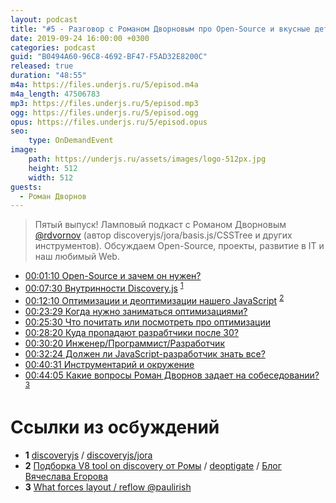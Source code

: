 ```yaml
---
layout: podcast
title: "#5 - Разговор с Романом Дворновым про Open-Source и вкусные детали Web [Ламповый]"
date: 2019-09-24 16:00:00 +0300
categories: podcast
guid: "B0494A60-96C8-4692-BF47-F5AD32E8200C"
released: true
duration: "48:55"
m4a: https://files.underjs.ru/5/episod.m4a
m4a_length: 47506783
mp3: https://files.underjs.ru/5/episod.mp3
ogg: https://files.underjs.ru/5/episod.ogg
opus: https://files.underjs.ru/5/episod.opus
seo:
    type: OnDemandEvent
image:
    path: https://underjs.ru/assets/images/logo-512px.jpg
    height: 512
    width: 512
guests:
  - Роман Дворнов
---
```


> Пятый выпуск! Ламповый подкаст с Романом Дворновым [@rdvornov](https://twitter.com/rdvornov) (автор discoveryjs/jora/basis.js/CSSTree и других инструментов). Обсуждаем Open-Source, проекты, развитие в IT и наш любимый Web.

- [00:01:10 Open-Source и зачем он нужен?](#)
- [00:07:30 Внутринности Discovery.js](#) <sup>[1](#note1)</sup>
- [00:12:10 Оптимизации и деоптимизации нашего JavaScript](#) <sup>[2](#note2)</sup>
- [00:23:29 Когда нужно заниматься оптимизациями?](#)
- [00:25:30 Что почитать или посмотреть про оптимизации](#)
- [00:28:20 Куда пропадают разрабтчики после 30?](#)
- [00:30:20 Инженер/Программист/Разработчик](#)
- [00:32:24 Должен ли JavaScript-разработчик знать все?](#)
- [00:40:31 Инструментарий и окружение](#)
- [00:44:05 Какие вопросы Роман Дворнов задает на собеседовании?](#) <sup>[3](#note3)</sup>

# Ссылки из осбуждений

- <b id="note1">1</b> [discoveryjs](https://github.com/discoveryjs) / [discoveryjs/jora](https://github.com/discoveryjs/jora)
- <b id="note2">2</b> [Подборка V8 tool on discovery от Ромы](https://gist.github.com/lahmatiy/5265d519769f0081fed4f94f673ad6df) / [deoptigate](https://github.com/thlorenz/deoptigate) / [Блог Вячеслава Егорова](https://mrale.ph/)
- <b id="note3">3</b> [What forces layout / reflow @paulirish](https://gist.github.com/paulirish/5d52fb081b3570c81e3a)

